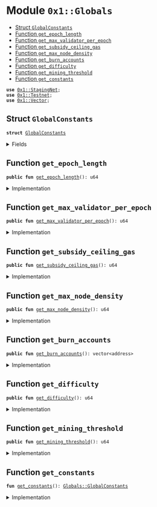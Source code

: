 
<a name="0x1_Globals"></a>

# Module `0x1::Globals`



-  [Struct `GlobalConstants`](#0x1_Globals_GlobalConstants)
-  [Function `get_epoch_length`](#0x1_Globals_get_epoch_length)
-  [Function `get_max_validator_per_epoch`](#0x1_Globals_get_max_validator_per_epoch)
-  [Function `get_subsidy_ceiling_gas`](#0x1_Globals_get_subsidy_ceiling_gas)
-  [Function `get_max_node_density`](#0x1_Globals_get_max_node_density)
-  [Function `get_burn_accounts`](#0x1_Globals_get_burn_accounts)
-  [Function `get_difficulty`](#0x1_Globals_get_difficulty)
-  [Function `get_mining_threshold`](#0x1_Globals_get_mining_threshold)
-  [Function `get_constants`](#0x1_Globals_get_constants)


<pre><code><b>use</b> <a href="Testnet.md#0x1_StagingNet">0x1::StagingNet</a>;
<b>use</b> <a href="Testnet.md#0x1_Testnet">0x1::Testnet</a>;
<b>use</b> <a href="Vector.md#0x1_Vector">0x1::Vector</a>;
</code></pre>



<a name="0x1_Globals_GlobalConstants"></a>

## Struct `GlobalConstants`



<pre><code><b>struct</b> <a href="Globals.md#0x1_Globals_GlobalConstants">GlobalConstants</a>
</code></pre>



<details>
<summary>Fields</summary>


<dl>
<dt>
<code>epoch_length: u64</code>
</dt>
<dd>

</dd>
<dt>
<code>max_validator_per_epoch: u64</code>
</dt>
<dd>

</dd>
<dt>
<code>subsidy_ceiling_gas: u64</code>
</dt>
<dd>

</dd>
<dt>
<code>min_node_density: u64</code>
</dt>
<dd>

</dd>
<dt>
<code>max_node_density: u64</code>
</dt>
<dd>

</dd>
<dt>
<code>burn_accounts: vector&lt;address&gt;</code>
</dt>
<dd>

</dd>
<dt>
<code>difficulty: u64</code>
</dt>
<dd>

</dd>
<dt>
<code>epoch_mining_threshold: u64</code>
</dt>
<dd>

</dd>
</dl>


</details>

<a name="0x1_Globals_get_epoch_length"></a>

## Function `get_epoch_length`



<pre><code><b>public</b> <b>fun</b> <a href="Globals.md#0x1_Globals_get_epoch_length">get_epoch_length</a>(): u64
</code></pre>



<details>
<summary>Implementation</summary>


<pre><code><b>public</b> <b>fun</b> <a href="Globals.md#0x1_Globals_get_epoch_length">get_epoch_length</a>(): u64 {
   <a href="Globals.md#0x1_Globals_get_constants">get_constants</a>().epoch_length
}
</code></pre>



</details>

<a name="0x1_Globals_get_max_validator_per_epoch"></a>

## Function `get_max_validator_per_epoch`



<pre><code><b>public</b> <b>fun</b> <a href="Globals.md#0x1_Globals_get_max_validator_per_epoch">get_max_validator_per_epoch</a>(): u64
</code></pre>



<details>
<summary>Implementation</summary>


<pre><code><b>public</b> <b>fun</b> <a href="Globals.md#0x1_Globals_get_max_validator_per_epoch">get_max_validator_per_epoch</a>(): u64 {
   <a href="Globals.md#0x1_Globals_get_constants">get_constants</a>().max_validator_per_epoch
}
</code></pre>



</details>

<a name="0x1_Globals_get_subsidy_ceiling_gas"></a>

## Function `get_subsidy_ceiling_gas`



<pre><code><b>public</b> <b>fun</b> <a href="Globals.md#0x1_Globals_get_subsidy_ceiling_gas">get_subsidy_ceiling_gas</a>(): u64
</code></pre>



<details>
<summary>Implementation</summary>


<pre><code><b>public</b> <b>fun</b> <a href="Globals.md#0x1_Globals_get_subsidy_ceiling_gas">get_subsidy_ceiling_gas</a>(): u64 {
   <a href="Globals.md#0x1_Globals_get_constants">get_constants</a>().subsidy_ceiling_gas
}
</code></pre>



</details>

<a name="0x1_Globals_get_max_node_density"></a>

## Function `get_max_node_density`



<pre><code><b>public</b> <b>fun</b> <a href="Globals.md#0x1_Globals_get_max_node_density">get_max_node_density</a>(): u64
</code></pre>



<details>
<summary>Implementation</summary>


<pre><code><b>public</b> <b>fun</b> <a href="Globals.md#0x1_Globals_get_max_node_density">get_max_node_density</a>(): u64 {
   <a href="Globals.md#0x1_Globals_get_constants">get_constants</a>().max_node_density
}
</code></pre>



</details>

<a name="0x1_Globals_get_burn_accounts"></a>

## Function `get_burn_accounts`



<pre><code><b>public</b> <b>fun</b> <a href="Globals.md#0x1_Globals_get_burn_accounts">get_burn_accounts</a>(): vector&lt;address&gt;
</code></pre>



<details>
<summary>Implementation</summary>


<pre><code><b>public</b> <b>fun</b> <a href="Globals.md#0x1_Globals_get_burn_accounts">get_burn_accounts</a>(): vector&lt;address&gt; {
   *&<a href="Globals.md#0x1_Globals_get_constants">get_constants</a>().burn_accounts
}
</code></pre>



</details>

<a name="0x1_Globals_get_difficulty"></a>

## Function `get_difficulty`



<pre><code><b>public</b> <b>fun</b> <a href="Globals.md#0x1_Globals_get_difficulty">get_difficulty</a>(): u64
</code></pre>



<details>
<summary>Implementation</summary>


<pre><code><b>public</b> <b>fun</b> <a href="Globals.md#0x1_Globals_get_difficulty">get_difficulty</a>(): u64 {
  <a href="Globals.md#0x1_Globals_get_constants">get_constants</a>().difficulty
}
</code></pre>



</details>

<a name="0x1_Globals_get_mining_threshold"></a>

## Function `get_mining_threshold`



<pre><code><b>public</b> <b>fun</b> <a href="Globals.md#0x1_Globals_get_mining_threshold">get_mining_threshold</a>(): u64
</code></pre>



<details>
<summary>Implementation</summary>


<pre><code><b>public</b> <b>fun</b> <a href="Globals.md#0x1_Globals_get_mining_threshold">get_mining_threshold</a>(): u64 {
  <a href="Globals.md#0x1_Globals_get_constants">get_constants</a>().epoch_mining_threshold
}
</code></pre>



</details>

<a name="0x1_Globals_get_constants"></a>

## Function `get_constants`



<pre><code><b>fun</b> <a href="Globals.md#0x1_Globals_get_constants">get_constants</a>(): <a href="Globals.md#0x1_Globals_GlobalConstants">Globals::GlobalConstants</a>
</code></pre>



<details>
<summary>Implementation</summary>


<pre><code><b>fun</b> <a href="Globals.md#0x1_Globals_get_constants">get_constants</a>(): <a href="Globals.md#0x1_Globals_GlobalConstants">GlobalConstants</a>  {
  <b>let</b> coin_scale = 1000000; //<a href="Libra.md#0x1_Libra_scaling_factor">Libra::scaling_factor</a>&lt;GAS::T&gt;();
  <b>if</b> (<a href="Testnet.md#0x1_Testnet_is_testnet">Testnet::is_testnet</a>()) {
    <b>return</b> <a href="Globals.md#0x1_Globals_GlobalConstants">GlobalConstants</a> {
      epoch_length: 60, // seconds
      max_validator_per_epoch: 10,
      subsidy_ceiling_gas: 296,
      min_node_density: 4,
      max_node_density: 300,
      burn_accounts: <a href="Vector.md#0x1_Vector_singleton">Vector::singleton</a>(0xDEADDEAD),
      difficulty: 100,
      epoch_mining_threshold: 1,
    }

  } <b>else</b> {
    <b>if</b> (<a href="Testnet.md#0x1_StagingNet_is_staging_net">StagingNet::is_staging_net</a>()){
    <b>return</b> <a href="Globals.md#0x1_Globals_GlobalConstants">GlobalConstants</a> {
      epoch_length: 60,
      max_validator_per_epoch: 300,
      subsidy_ceiling_gas: 8640000 * coin_scale,
      min_node_density: 4,
      max_node_density: 300,
      burn_accounts: <a href="Vector.md#0x1_Vector_singleton">Vector::singleton</a>(0xDEADDEAD),
      difficulty: 100,
      epoch_mining_threshold: 1,
    }
  } <b>else</b> {
      <b>return</b> <a href="Globals.md#0x1_Globals_GlobalConstants">GlobalConstants</a> {
      epoch_length: 60 * 60 * 24, // approx 24 hours at 1.4 blocks/sec
      max_validator_per_epoch: 300, // max expected for BFT limits.
      // See <a href="LibraVMConfig.md#0x1_LibraVMConfig">LibraVMConfig</a> for gas constants:
      // Target max gas units per transaction 100000000
      // target max block time: 2 secs
      // target transaction per sec max gas: 20
      // uses "scaled representation", since there are no decimals.
      subsidy_ceiling_gas: 8640000 * coin_scale, // subsidy amount assumes 24 hour epoch lengths. Also needs <b>to</b> be adjusted for coin_scale the onchain representation of human readable value.
      min_node_density: 4,
      max_node_density: 300,
      burn_accounts: <a href="Vector.md#0x1_Vector_singleton">Vector::singleton</a>(0xDEADDEAD),
      difficulty: 5000000, //10 mins on macbook pro 2.5 ghz quadcore
      epoch_mining_threshold: 20,
      }
    }
  }
}
</code></pre>



</details>


[//]: # ("File containing references which can be used from documentation")
[ACCESS_CONTROL]: https://github.com/libra/lip/blob/master/lips/lip-2.md
[ROLE]: https://github.com/libra/lip/blob/master/lips/lip-2.md#roles
[PERMISSION]: https://github.com/libra/lip/blob/master/lips/lip-2.md#permissions
